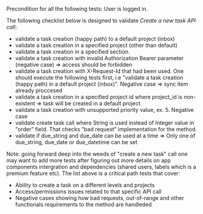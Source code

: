 Precondition for all the following tests:
User is logged in.


The following checklist below is designed to validate *Create a new task API call*:

- validate a task creation (happy path) to a default project (inbox)
- validate a task creation in a specified project (other than default)
- validate a task creation in a specified section.
- validate a task creation with invalid Authorization Bearer parameter (negative case) 
=> access should be forbidden
- validate a task creation with X-Request-Id  that had been used. One should execute the following tests first, i.e "validate a task creation (happy path) in a default project (inbox)".
Negative case => sync item already proccesed
- validate a task creation in a specified project id where project_id is non-existent 
=> task will be created in a default project
- validate a task creation with unsupported priority value, ex. 5. Negative case
- validate create task call where String is used instead of Integer value in "order" field. That checks "bad request" implementation for the method.
- validate if due_string and due_date can be used at a time 
=> Only one of due_string, due_date or due_datetime can be set 


Note: going forward deep into the weeds of "create a new task" call one may want to add more tests after figuring out more details on app components intergration and dependencies (shared users, labels which is a premium feature etc). The list above is a critical path tests that cover:
- Ability to create a task on a different levels and projects
- Access/permissions issues related to that specific API call
- Negative cases showing how bad requests, out-of-range and other functionals requirements to the method are handleded
